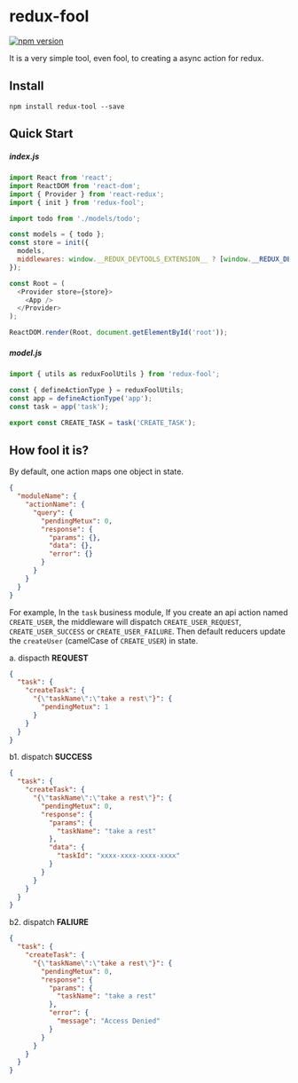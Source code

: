 # redux-fool

[![npm version](https://badge.fury.io/js/redux-fool.svg)](https://badge.fury.io/js/redux-fool)

It is a very simple tool, even fool, to creating a async action for redux. 


## Install
```
npm install redux-tool --save
```

## Quick Start

##### index.js
```javascript
import React from 'react';
import ReactDOM from 'react-dom';
import { Provider } from 'react-redux';
import { init } from 'redux-fool';

import todo from './models/todo';

const models = { todo };
const store = init({
  models,
  middlewares: window.__REDUX_DEVTOOLS_EXTENSION__ ? [window.__REDUX_DEVTOOLS_EXTENSION__()] : null
});

const Root = (
  <Provider store={store}>
    <App />
  </Provider>
);

ReactDOM.render(Root, document.getElementById('root'));

```

##### model.js
```javascript
import { utils as reduxFoolUtils } from 'redux-fool';

const { defineActionType } = reduxFoolUtils;
const app = defineActionType('app');
const task = app('task');

export const CREATE_TASK = task('CREATE_TASK');

```


## How fool it is?
By default, one action maps one object in state.

```json
{
  "moduleName": {
    "actionName": {
      "query": {
        "pendingMetux": 0,
        "response": {
          "params": {},
          "data": {},
          "error": {}
        }
      }
    }
  }
}
```

For example, In the ```task``` business module, If you create an api action named ``` CREATE_USER ```, the middleware will dispatch ``` CREATE_USER_REQUEST ```, ``` CREATE_USER_SUCCESS ``` or ``` CREATE_USER_FAILURE ```. Then default reducers update the ```createUser``` (camelCase of ```CREATE_USER```) in state.

a. dispacth **REQUEST**
```json
{
  "task": {
    "createTask": {
      "{\"taskName\":\"take a rest\"}": {
        "pendingMetux": 1
      }
    }
  }
}
```

b1. dispatch **SUCCESS**
```json
{
  "task": {
    "createTask": {
      "{\"taskName\":\"take a rest\"}": {
        "pendingMetux": 0,
        "response": {
          "params": {
            "taskName": "take a rest"
          },
          "data": {
            "taskId": "xxxx-xxxx-xxxx-xxxx"
          }
        }
      }
    }
  }
}
```

b2. dispatch **FALIURE**
```json
{
  "task": {
    "createTask": {
      "{\"taskName\":\"take a rest\"}": {
        "pendingMetux": 0,
        "response": {
          "params": {
            "taskName": "take a rest"
          },
          "error": {
            "message": "Access Denied"
          }
        }
      }
    }
  }
}
```

